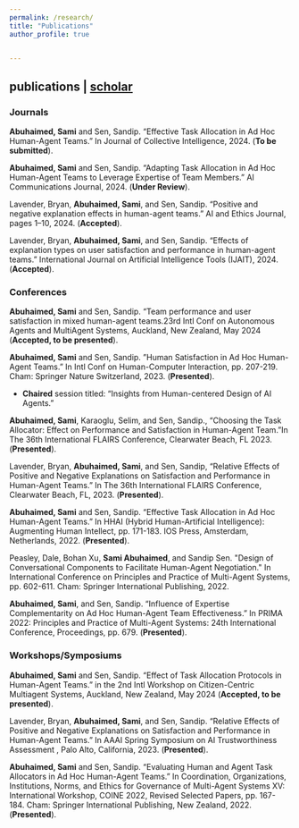 ```yaml
---
permalink: /research/
title: "Publications"
author_profile: true

 
---
```

## publications | [scholar](https://scholar.google.com/citations?hl=en&user=BKZ6UBcAAAAJ)

### Journals

**Abuhaimed, Sami** and Sen, Sandip. “Effective Task Allocation in Ad Hoc Human-Agent Teams.” In Journal of Collective Intelligence, 2024. (**To be submitted**). 

**Abuhaimed, Sami** and Sen, Sandip. “Adapting Task Allocation in Ad Hoc Human-Agent Teams to Leverage Expertise of Team Members.” AI Communications Journal, 2024. (**Under Review**).

Lavender, Bryan, **Abuhaimed, Sami**, and Sen, Sandip. “Positive and negative explanation effects in human-agent teams.” AI and Ethics Journal, pages 1–10, 2024. (**Accepted**).

Lavender, Bryan, **Abuhaimed, Sami**, and Sen, Sandip. “Effects of explanation types on user satisfaction and performance in human-agent teams.” International Journal on Artificial Intelligence Tools (IJAIT), 2024. (**Accepted**).


### Conferences

**Abuhaimed, Sami** and Sen, Sandip. “Team performance and user satisfaction in mixed human-agent teams.23rd Intl Conf on Autonomous Agents and MultiAgent Systems, Auckland, New Zealand, May 2024 (**Accepted, to be presented**). 

**Abuhaimed, Sami** and Sen, Sandip. ”Human Satisfaction in Ad Hoc Human-Agent Teams.” In Intl Conf on Human-Computer Interaction, pp. 207-219. Cham: Springer Nature Switzerland, 2023. (**Presented**). 
 * **Chaired** session titled:  “Insights from Human-centered Design of AI Agents.”

**Abuhaimed, Sami**, Karaoglu, Selim, and Sen, Sandip., “Choosing the Task Allocator: Effect on Performance and Satisfaction in Human-Agent Team.”In The 36th International FLAIRS Conference, Clearwater Beach, FL 2023. (**Presented**). 

Lavender, Bryan, **Abuhaimed, Sami**, and Sen, Sandip, “Relative Effects of Positive and Negative Explanations on Satisfaction and Performance in Human-Agent Teams.” In The 36th International FLAIRS Conference, Clearwater Beach, FL, 2023. (**Presented**). 

**Abuhaimed, Sami** and Sen, Sandip. “Effective Task Allocation in Ad Hoc Human-Agent Teams.” In HHAI (Hybrid Human-Artificial Intelligence): Augmenting Human Intellect, pp. 171-183. IOS Press, Amsterdam, Netherlands, 2022. (**Presented**). 

Peasley, Dale, Bohan Xu, **Sami Abuhaimed**, and Sandip Sen. "Design of Conversational Components to Facilitate Human-Agent Negotiation." In International Conference on Principles and Practice of Multi-Agent Systems, pp. 602-611. Cham: Springer International Publishing, 2022.

**Abuhaimed, Sami**, and Sen, Sandip. “Influence of Expertise Complementarity on Ad Hoc Human-Agent Team Effectiveness.” In PRIMA 2022: Principles and Practice of Multi-Agent Systems: 24th International Conference, Proceedings, pp. 679. (**Presented**). 


### Workshops/Symposiums

**Abuhaimed, Sami** and Sen, Sandip. “Effect of Task Allocation Protocols in Human-Agent Teams.” in the 2nd Intl Workshop on Citizen-Centric Multiagent Systems, Auckland, New Zealand, May 2024 (**Accepted, to be presented**).

Lavender, Bryan, **Abuhaimed, Sami**, and Sen, Sandip. “Relative Effects of Positive and Negative Explanations on Satisfaction and Performance in Human-Agent Teams.” In AAAI Spring Symposium on AI Trustworthiness Assessment , Palo Alto, California, 2023. (**Presented**).

**Abuhaimed, Sami** and Sen, Sandip. “Evaluating Human and Agent Task Allocators in Ad Hoc Human-Agent Teams.” In Coordination, Organizations, Institutions, Norms, and Ethics for Governance of Multi-Agent Systems XV: International Workshop, COINE 2022, Revised Selected Papers, pp. 167-184. Cham: Springer International Publishing, New Zealand, 2022. (**Presented**).
